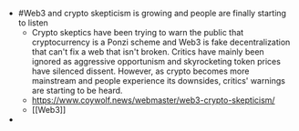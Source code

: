 - #Web3 and crypto skepticism is growing and people are finally starting to listen
	- Crypto skeptics have been trying to warn the public that cryptocurrency is a Ponzi scheme and Web3 is fake decentralization that can't fix a web that isn't broken. Critics have mainly been ignored as aggressive opportunism and skyrocketing token prices have silenced dissent. However, as crypto becomes more mainstream and people experience its downsides, critics' warnings are starting to be heard.
	- https://www.coywolf.news/webmaster/web3-crypto-skepticism/
	- [[Web3]]
-